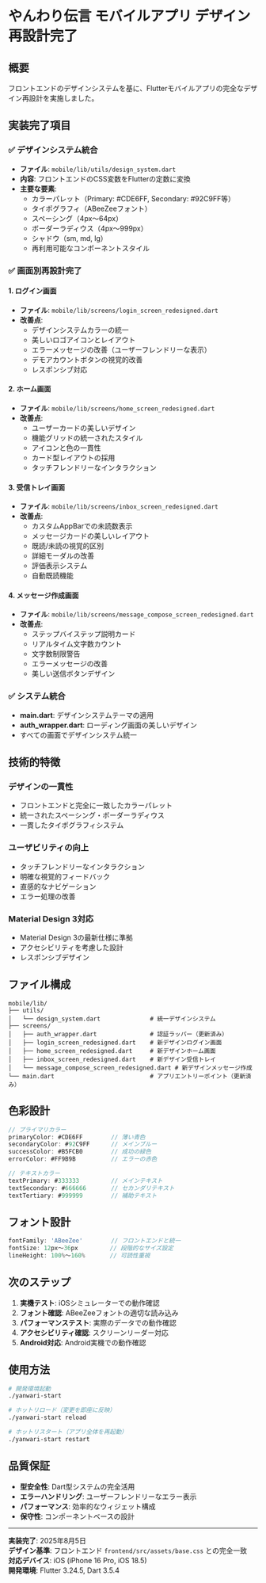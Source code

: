 # やんわり伝言 モバイルアプリ デザイン再設計完了

## 概要

フロントエンドのデザインシステムを基に、Flutterモバイルアプリの完全なデザイン再設計を実施しました。

## 実装完了項目

### ✅ デザインシステム統合
- **ファイル**: `mobile/lib/utils/design_system.dart`
- **内容**: フロントエンドのCSS変数をFlutterの定数に変換
- **主要な要素**:
  - カラーパレット（Primary: #CDE6FF, Secondary: #92C9FF等）
  - タイポグラフィ（ABeeZeeフォント）
  - スペーシング（4px〜64px）
  - ボーダーラディウス（4px〜999px）
  - シャドウ（sm, md, lg）
  - 再利用可能なコンポーネントスタイル

### ✅ 画面別再設計完了

#### 1. ログイン画面
- **ファイル**: `mobile/lib/screens/login_screen_redesigned.dart`
- **改善点**:
  - デザインシステムカラーの統一
  - 美しいロゴアイコンとレイアウト
  - エラーメッセージの改善（ユーザーフレンドリーな表示）
  - デモアカウントボタンの視覚的改善
  - レスポンシブ対応

#### 2. ホーム画面
- **ファイル**: `mobile/lib/screens/home_screen_redesigned.dart`
- **改善点**:
  - ユーザーカードの美しいデザイン
  - 機能グリッドの統一されたスタイル
  - アイコンと色の一貫性
  - カード型レイアウトの採用
  - タッチフレンドリーなインタラクション

#### 3. 受信トレイ画面
- **ファイル**: `mobile/lib/screens/inbox_screen_redesigned.dart`
- **改善点**:
  - カスタムAppBarでの未読数表示
  - メッセージカードの美しいレイアウト
  - 既読/未読の視覚的区別
  - 詳細モーダルの改善
  - 評価表示システム
  - 自動既読機能

#### 4. メッセージ作成画面
- **ファイル**: `mobile/lib/screens/message_compose_screen_redesigned.dart`
- **改善点**:
  - ステップバイステップ説明カード
  - リアルタイム文字数カウント
  - 文字数制限警告
  - エラーメッセージの改善
  - 美しい送信ボタンデザイン

### ✅ システム統合
- **main.dart**: デザインシステムテーマの適用
- **auth_wrapper.dart**: ローディング画面の美しいデザイン
- すべての画面でデザインシステム統一

## 技術的特徴

### デザインの一貫性
- フロントエンドと完全に一致したカラーパレット
- 統一されたスペーシング・ボーダーラディウス
- 一貫したタイポグラフィシステム

### ユーザビリティの向上
- タッチフレンドリーなインタラクション
- 明確な視覚的フィードバック
- 直感的なナビゲーション
- エラー処理の改善

### Material Design 3対応
- Material Design 3の最新仕様に準拠
- アクセシビリティを考慮した設計
- レスポンシブデザイン

## ファイル構成

```
mobile/lib/
├── utils/
│   └── design_system.dart              # 統一デザインシステム
├── screens/
│   ├── auth_wrapper.dart               # 認証ラッパー（更新済み）
│   ├── login_screen_redesigned.dart    # 新デザインログイン画面
│   ├── home_screen_redesigned.dart     # 新デザインホーム画面
│   ├── inbox_screen_redesigned.dart    # 新デザイン受信トレイ
│   └── message_compose_screen_redesigned.dart # 新デザインメッセージ作成
└── main.dart                           # アプリエントリーポイント（更新済み）
```

## 色彩設計

```dart
// プライマリカラー
primaryColor: #CDE6FF        // 薄い青色
secondaryColor: #92C9FF      // メインブルー
successColor: #B5FCB0        // 成功の緑色
errorColor: #FF9B9B          // エラーの赤色

// テキストカラー
textPrimary: #333333         // メインテキスト
textSecondary: #666666       // セカンダリテキスト
textTertiary: #999999        // 補助テキスト
```

## フォント設計

```dart
fontFamily: 'ABeeZee'        // フロントエンドと統一
fontSize: 12px〜36px         // 段階的なサイズ設定
lineHeight: 100%〜160%       // 可読性重視
```

## 次のステップ

1. **実機テスト**: iOSシミュレーターでの動作確認
2. **フォント確認**: ABeeZeeフォントの適切な読み込み
3. **パフォーマンステスト**: 実際のデータでの動作確認
4. **アクセシビリティ確認**: スクリーンリーダー対応
5. **Android対応**: Android実機での動作確認

## 使用方法

```bash
# 開発環境起動
./yanwari-start

# ホットリロード（変更を即座に反映）
./yanwari-start reload

# ホットリスタート（アプリ全体を再起動）
./yanwari-start restart
```

## 品質保証

- **型安全性**: Dart型システムの完全活用
- **エラーハンドリング**: ユーザーフレンドリーなエラー表示
- **パフォーマンス**: 効率的なウィジェット構成
- **保守性**: コンポーネントベースの設計

---

**実装完了**: 2025年8月5日  
**デザイン基準**: フロントエンド `frontend/src/assets/base.css` との完全一致  
**対応デバイス**: iOS (iPhone 16 Pro, iOS 18.5)  
**開発環境**: Flutter 3.24.5, Dart 3.5.4